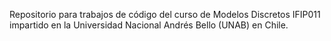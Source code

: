 Repositorio para trabajos de código del curso de Modelos Discretos IFIP011 impartido en la Universidad Nacional Andrés Bello (UNAB) en Chile.
